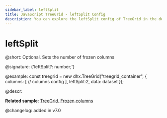 ```yaml
---
sidebar_label: leftSplit
title: JavaScript TreeGrid - leftSplit Config 
description: You can explore the leftSplit config of TreeGrid in the documentation of the DHTMLX JavaScript UI library. Browse developer guides and API reference, try out code examples and live demos, and download a free 30-day evaluation version of DHTMLX Suite 7.
---
```


# leftSplit

@short: Optional. Sets the number of frozen columns

@signature: {'leftSplit?: number;'}

@example:
const treegrid = new dhx.TreeGrid("treegrid_container", {
	columns: [
		// columns config
	],
	leftSplit:2,
	data: dataset
});

@descr:

**Related sample**: [TreeGrid. Frozen columns](https://snippet.dhtmlx.com/46me58ze)

@changelog: added in v7.0

[comment]: # (@related: treegrid/configuration.md#frozen-columns treegrid/initialization.md#initialize-treegrid)
